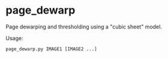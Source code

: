 page_dewarp
===========

Page dewarping and thresholding using a "cubic sheet" model.

Usage:

    page_dewarp.py IMAGE1 [IMAGE2 ...]
